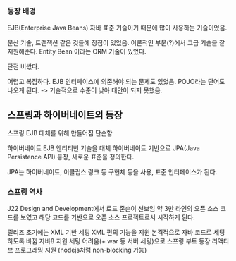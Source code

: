 ### 등장 배경
EJB(Enterprise Java Beans)
자바 표준 기술이기 때문에 많이 사용하는 기술이었음.

분산 기술, 트랜잭션 같은 것들에 장점이 있었음. 이론적인 부분(?)에서 고급 기술을 잘 지원해준다.
Entity Bean 이라는 ORM 기술이 있었다.

단점
비쌌다.

어렵고 복잡하다.
EJB 인터페이스에 의존해야 되는 문제도 있었음.
POJO라는 단어도 나오게 된다.
-> 기술적으로 수준이 낮아 대안이 되지 못했음.

## 스프링과 하이버네이트의 등장
스프링
EJB 대체를 위해 만들어짐
단순함

하이버네이트
EJB 엔티티빈 기술을 대체
하이버네이트 기반으로 JPA(Java Persistence API) 등장, 새로운 표준을 정의한다.

JPA는 하이버네이트, 이클립스 링크 등 구현체 등을 사용, 표준 인터페이스가 된다.



### 스프링 역사
J22 Design and Development에서 로드 존슨이 선보임
약 3만 라인의 오픈 소스 코드를 보였고 해당 코드를 기반으로 오픈 소스 프로젝트로서 시작하게 된다.

릴리즈
초기에는 XML 기반 세팅
XML 편의 기능을 지원
본격적으로 자바 코드로 세팅하도록 바뀜
자바8 지원
세팅 어려움(+ war 등 서버 세팅)으로 스프링 부트 등장
리액티브 프로그래밍 지원 (nodejs처럼 non-blocking 가능)

